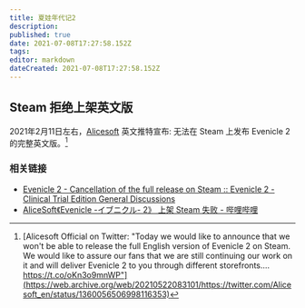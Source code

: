 ```yaml
---
title: 夏娃年代记2
description: 
published: true
date: 2021-07-08T17:27:58.152Z
tags: 
editor: markdown
dateCreated: 2021-07-08T17:27:58.152Z
---
```


## Steam 拒绝上架英文版

2021年2月11日左右，[Alicesoft](https://twitter.com/Alicesoft_en) 英文推特宣布: 无法在 Steam 上发布 Evenicle 2 的完整英文版。[^sbfa]

[^sbfa]: [Alicesoft Official on Twitter: "Today we would like to announce that we won't be able to release the full English version of Evenicle 2 on Steam. We would like to assure our fans that we are still continuing our work on it and will deliver Evenicle 2 to you through different storefronts.… https://t.co/oKn3o9mnWP"](https://web.archive.org/web/20210522083101/https://twitter.com/Alicesoft_en/status/1360056506998116353)

### 相关链接

+ [Evenicle 2 - Cancellation of the full release on Steam :: Evenicle 2 - Clinical Trial Edition General Discussions](https://web.archive.org/web/20210708093326/https://steamcommunity.com/app/1350710/discussions/0/5760637065630773683/)
+ [AliceSoft《Evenicle -イブニクル- 2》 上架 Steam 失败 - 哔哩哔哩](https://archive.is/RHxEh "https://www.bilibili.com/read/cv9855101")
